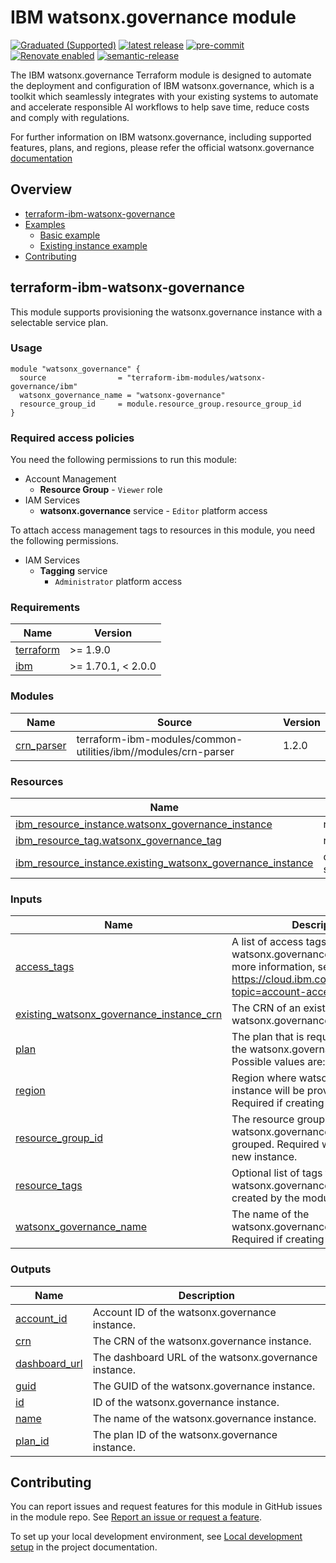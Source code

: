 <!-- Update this title with a descriptive name. Use sentence case. -->
# IBM watsonx.governance module

<!--
Update status and "latest release" badges:
  1. For the status options, see https://terraform-ibm-modules.github.io/documentation/#/badge-status
  2. Update the "latest release" badge to point to the correct module's repo. Replace "terraform-ibm-module-template" in two places.
-->
[![Graduated (Supported)](https://img.shields.io/badge/status-Graduated%20(Supported)-brightgreen?style=plastic)](https://terraform-ibm-modules.github.io/documentation/#/badge-status)
[![latest release](https://img.shields.io/github/v/release/terraform-ibm-modules/terraform-ibm-watsonx-governance?logo=GitHub&sort=semver)](https://github.com/terraform-ibm-modules/terraform-ibm-watsonx-governance/releases/latest)
[![pre-commit](https://img.shields.io/badge/pre--commit-enabled-brightgreen?logo=pre-commit&logoColor=white)](https://github.com/pre-commit/pre-commit)
[![Renovate enabled](https://img.shields.io/badge/renovate-enabled-brightgreen.svg)](https://renovatebot.com/)
[![semantic-release](https://img.shields.io/badge/%20%20%F0%9F%93%A6%F0%9F%9A%80-semantic--release-e10079.svg)](https://github.com/semantic-release/semantic-release)

<!--
Add a description of modules in this repo.
Expand on the repo short description in the .github/settings.yml file.

For information, see "Module names and descriptions" at
https://terraform-ibm-modules.github.io/documentation/#/implementation-guidelines?id=module-names-and-descriptions
-->

The IBM watsonx.governance Terraform module is designed to automate the deployment and configuration of IBM watsonx.governance, which is a toolkit which seamlessly integrates with your existing systems to automate and accelerate responsible AI workflows to help save time, reduce costs and comply with regulations.

For further information on IBM watsonx.governance, including supported features, plans, and regions, please refer the official watsonx.governance [documentation](https://dataplatform.cloud.ibm.com/docs/content/svc-welcome/aiopenscale.html?context=wx)

<!-- The following content is automatically populated by the pre-commit hook -->
<!-- BEGIN OVERVIEW HOOK -->
## Overview
* [terraform-ibm-watsonx-governance](#terraform-ibm-watsonx-governance)
* [Examples](./examples)
    * [Basic example](./examples/basic)
    * [Existing instance example](./examples/existing-instance)
* [Contributing](#contributing)
<!-- END OVERVIEW HOOK -->


<!--
If this repo contains any reference architectures, uncomment the heading below and link to them.
(Usually in the `/reference-architectures` directory.)
See "Reference architecture" in the public documentation at
https://terraform-ibm-modules.github.io/documentation/#/implementation-guidelines?id=reference-architecture
-->
<!-- ## Reference architectures -->


<!-- Replace this heading with the name of the root level module (the repo name) -->
## terraform-ibm-watsonx-governance

This module supports provisioning the watsonx.governance instance with a selectable service plan.

### Usage

```hcl
module "watsonx_governance" {
  source                = "terraform-ibm-modules/watsonx-governance/ibm"
  watsonx_governance_name = "watsonx-governance"
  resource_group_id     = module.resource_group.resource_group_id
}

```

### Required access policies

You need the following permissions to run this module:

* Account Management
  * **Resource Group**
        - `Viewer` role
* IAM Services
  * **watsonx.governance** service
        - `Editor` platform access

To attach access management tags to resources in this module, you need the following permissions.

- IAM Services
    - **Tagging** service
        - `Administrator` platform access

<!-- NO PERMISSIONS FOR MODULE
If no permissions are required for the module, uncomment the following
statement instead the previous block.
-->

<!-- No permissions are needed to run this module.-->


<!-- The following content is automatically populated by the pre-commit hook -->
<!-- BEGINNING OF PRE-COMMIT-TERRAFORM DOCS HOOK -->
### Requirements

| Name | Version |
|------|---------|
| <a name="requirement_terraform"></a> [terraform](#requirement\_terraform) | >= 1.9.0 |
| <a name="requirement_ibm"></a> [ibm](#requirement\_ibm) | >= 1.70.1, < 2.0.0 |

### Modules

| Name | Source | Version |
|------|--------|---------|
| <a name="module_crn_parser"></a> [crn\_parser](#module\_crn\_parser) | terraform-ibm-modules/common-utilities/ibm//modules/crn-parser | 1.2.0 |

### Resources

| Name | Type |
|------|------|
| [ibm_resource_instance.watsonx_governance_instance](https://registry.terraform.io/providers/IBM-Cloud/ibm/latest/docs/resources/resource_instance) | resource |
| [ibm_resource_tag.watsonx_governance_tag](https://registry.terraform.io/providers/IBM-Cloud/ibm/latest/docs/resources/resource_tag) | resource |
| [ibm_resource_instance.existing_watsonx_governance_instance](https://registry.terraform.io/providers/IBM-Cloud/ibm/latest/docs/data-sources/resource_instance) | data source |

### Inputs

| Name | Description | Type | Default | Required |
|------|-------------|------|---------|:--------:|
| <a name="input_access_tags"></a> [access\_tags](#input\_access\_tags) | A list of access tags to apply to the watsonx.governance instance. For more information, see https://cloud.ibm.com/docs/account?topic=account-access-tags-tutorial. | `list(string)` | `[]` | no |
| <a name="input_existing_watsonx_governance_instance_crn"></a> [existing\_watsonx\_governance\_instance\_crn](#input\_existing\_watsonx\_governance\_instance\_crn) | The CRN of an existing watsonx.governance instance. | `string` | `null` | no |
| <a name="input_plan"></a> [plan](#input\_plan) | The plan that is required to provision the watsonx.governance instance. Possible values are: lite, essentials. | `string` | `"lite"` | no |
| <a name="input_region"></a> [region](#input\_region) | Region where watsonx.governance instance will be provisioned. Required if creating a new instance. | `string` | `"us-south"` | no |
| <a name="input_resource_group_id"></a> [resource\_group\_id](#input\_resource\_group\_id) | The resource group ID where the watsonx.governance instance will be grouped. Required when creating a new instance. | `string` | `null` | no |
| <a name="input_resource_tags"></a> [resource\_tags](#input\_resource\_tags) | Optional list of tags to describe the watsonx.governance instance created by the module. | `list(string)` | `[]` | no |
| <a name="input_watsonx_governance_name"></a> [watsonx\_governance\_name](#input\_watsonx\_governance\_name) | The name of the watsonx.governance instance. Required if creating a new instance. | `string` | `null` | no |

### Outputs

| Name | Description |
|------|-------------|
| <a name="output_account_id"></a> [account\_id](#output\_account\_id) | Account ID of the watsonx.governance instance. |
| <a name="output_crn"></a> [crn](#output\_crn) | The CRN of the watsonx.governance instance. |
| <a name="output_dashboard_url"></a> [dashboard\_url](#output\_dashboard\_url) | The dashboard URL of the watsonx.governance instance. |
| <a name="output_guid"></a> [guid](#output\_guid) | The GUID of the watsonx.governance instance. |
| <a name="output_id"></a> [id](#output\_id) | ID of the watsonx.governance instance. |
| <a name="output_name"></a> [name](#output\_name) | The name of the watsonx.governance instance. |
| <a name="output_plan_id"></a> [plan\_id](#output\_plan\_id) | The plan ID of the watsonx.governance instance. |
<!-- END OF PRE-COMMIT-TERRAFORM DOCS HOOK -->

<!-- Leave this section as is so that your module has a link to local development environment set-up steps for contributors to follow -->
## Contributing

You can report issues and request features for this module in GitHub issues in the module repo. See [Report an issue or request a feature](https://github.com/terraform-ibm-modules/.github/blob/main/.github/SUPPORT.md).

To set up your local development environment, see [Local development setup](https://terraform-ibm-modules.github.io/documentation/#/local-dev-setup) in the project documentation.
